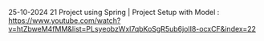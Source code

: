 


25-10-2024 21 Project using Spring | Project Setup with Model : https://www.youtube.com/watch?v=htZbweM4fMM&list=PLsyeobzWxl7qbKoSgR5ub6jolI8-ocxCF&index=22
